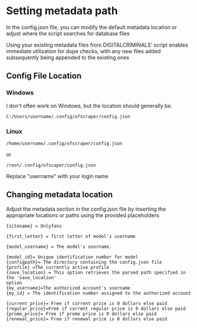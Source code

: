 # Setting metadata path

In the config.json file, you can modify the default metadata location or adjust where the script searches for database files

Using your existing metadata files from DIGITALCRIMINALS' script enables immediate utilization for dupe checks, with any new files added subsequently being appended to the existing ones

## Config File Location

### Windows

I don't often work on Windows, but the location should generally be.

```
C:/Users/username/.config/ofscraper/config.json
```

### Linux

```
/home/username/.config/ofscraper/config.json
```

or

```
/root/.config/ofscaper/config.json
```

Replace "username" with your login name

## Changing metadata location

Adjust the metadata section in the config.json file by inserting the appropriate locations or paths using the provided placeholders

```
{sitename} = Onlyfans

{first_letter} = first letter of model's username

{model_username} = The model's username.

{model_id}= Unique identification number for model
{configpath}= The directory containing the config.json file
{profile} =The currently active profile
{save_location} = This option retrieves the parsed path specified in the 'save_location' 
option
{my_username}=The authorized account's username
{my_id} = The identification number assigned to the authorized account

{current_price}= Free if current price is 0 dollars else paid
{regular_price}=Free if current regular price is 0 dollars else paid
{promo_price}= Free if promo price is 0 dollars else paid
{renewal_price}= Free if renewal price is 0 dollars else paid
```

